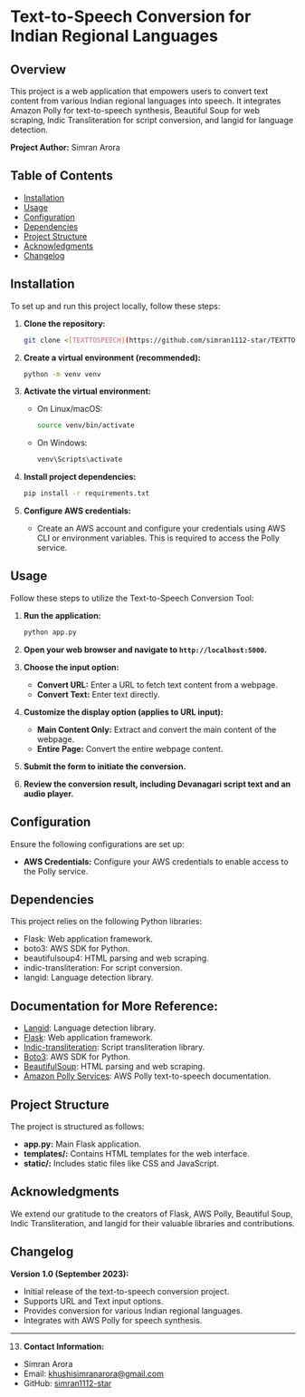 # Text-to-Speech Conversion for Indian Regional Languages

## Overview

This project is a web application that empowers users to convert text content from various Indian regional languages into speech. It integrates Amazon Polly for text-to-speech synthesis, Beautiful Soup for web scraping, Indic Transliteration for script conversion, and langid for language detection.

**Project Author:** Simran Arora

## Table of Contents

- [Installation](#installation)
- [Usage](#usage)
- [Configuration](#configuration)
- [Dependencies](#dependencies)
- [Project Structure](#project-structure)
- [Acknowledgments](#acknowledgments)
- [Changelog](#changelog)

## Installation

To set up and run this project locally, follow these steps:

1. **Clone the repository:**

   ```bash
   git clone <[TEXTTOSPEECH](https://github.com/simran1112-star/TEXTTOSPEECH)>
   ```

2. **Create a virtual environment (recommended):**

   ```bash
   python -m venv venv
   ```

3. **Activate the virtual environment:**

   - On Linux/macOS:

     ```bash
     source venv/bin/activate
     ```

   - On Windows:

     ```bash
     venv\Scripts\activate
     ```

4. **Install project dependencies:**

   ```bash
   pip install -r requirements.txt
   ```

5. **Configure AWS credentials:**

   - Create an AWS account and configure your credentials using AWS CLI or environment variables. This is required to access the Polly service.

## Usage

Follow these steps to utilize the Text-to-Speech Conversion Tool:

1. **Run the application:**

   ```bash
   python app.py
   ```

2. **Open your web browser and navigate to `http://localhost:5000`.**

3. **Choose the input option:**

   - **Convert URL:** Enter a URL to fetch text content from a webpage.
   - **Convert Text:** Enter text directly.

4. **Customize the display option (applies to URL input):**

   - **Main Content Only:** Extract and convert the main content of the webpage.
   - **Entire Page:** Convert the entire webpage content.

5. **Submit the form to initiate the conversion.**

6. **Review the conversion result, including Devanagari script text and an audio player.**

## Configuration

Ensure the following configurations are set up:

- **AWS Credentials:** Configure your AWS credentials to enable access to the Polly service.

## Dependencies

This project relies on the following Python libraries:

- Flask: Web application framework.
- boto3: AWS SDK for Python.
- beautifulsoup4: HTML parsing and web scraping.
- indic-transliteration: For script conversion.
- langid: Language detection library.
## Documentation for More Reference:

- [Langid](https://pypi.org/project/langdetect/): Language detection library.
- [Flask](https://flask.palletsprojects.com/en/2.3.x/): Web application framework.
- [Indic-transliteration](https://indic-transliteration.readthedocs.io/en/latest/): Script transliteration library.
- [Boto3](https://boto3.amazonaws.com/v1/documentation/api/latest/index.html): AWS SDK for Python.
- [BeautifulSoup](https://www.crummy.com/software/BeautifulSoup/bs4/doc/): HTML parsing and web scraping.
- [Amazon Polly Services](https://docs.aws.amazon.com/polly/latest/dg/what-is.html): AWS Polly text-to-speech documentation.

## Project Structure

The project is structured as follows:

- **app.py:** Main Flask application.
- **templates/:** Contains HTML templates for the web interface.
- **static/:** Includes static files like CSS and JavaScript.

## Acknowledgments

We extend our gratitude to the creators of Flask, AWS Polly, Beautiful Soup, Indic Transliteration, and langid for their valuable libraries and contributions.

## Changelog

**Version 1.0 (September 2023):**
- Initial release of the text-to-speech conversion project.
- Supports URL and Text input options.
- Provides conversion for various Indian regional languages.
- Integrates with AWS Polly for speech synthesis.


---
13. **Contact Information:**
   - Simran Arora
   - Email: khushisimranarora@gmail.com
   - GitHub: [simran1112-star](https://github.com/simran1112-star)
